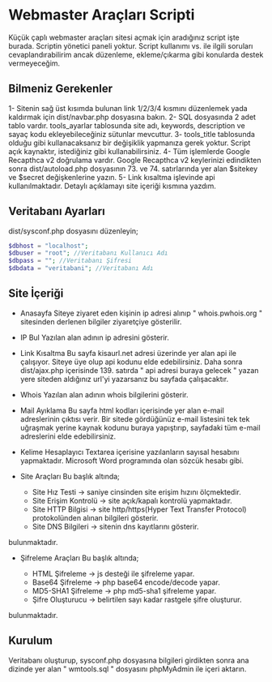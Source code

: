 # Webmaster Araçları Scripti

Küçük çaplı webmaster araçları sitesi açmak için aradığınız script işte burada. Scriptin yönetici paneli yoktur. Script kullanımı vs. ile ilgili soruları cevaplandırabilirim ancak düzenleme, ekleme/çıkarma gibi konularda destek vermeyeceğim.

## Bilmeniz Gerekenler

1- Sitenin sağ üst kısımda bulunan link 1/2/3/4 kısmını düzenlemek yada kaldırmak için dist/navbar.php dosyasına bakın.
2- SQL dosyasında 2 adet tablo vardır. tools_ayarlar tablosunda site adı, keywords, description ve sayaç kodu ekleyebileceğiniz sütunlar mevcuttur.
3- tools_title tablosunda olduğu gibi kullanacaksanız bir değişiklik yapmanıza gerek yoktur. Script açık kaynaktır, istediğiniz gibi kullanabilirsiniz.
4- Tüm işlemlerde Google Recapthca v2 doğrulama vardır. Google Recapthca v2 keylerinizi edindikten sonra dist/autoload.php dosyasının 73. ve 74. satırlarında yer alan $sitekey ve $secret değişkenlerine yazın.
5- Link kısaltma işlevinde api kullanılmaktadır. Detaylı açıklamayı site içeriği kısmına yazdım.

## Veritabanı Ayarları

dist/sysconf.php dosyasını düzenleyin;
```php
$dbhost = "localhost";
$dbuser = "root"; //Veritabanı Kullanıcı Adı
$dbpass = ""; //Veritabanı Şifresi
$dbdata = "veritabani"; //Veritabanı Adı
```

## Site İçeriği

- Anasayfa
Siteye ziyaret eden kişinin ip adresi alınıp " whois.pwhois.org " sitesinden derlenen bilgiler ziyaretçiye gösterilir.

- IP Bul
Yazılan alan adının ip adresini gösterir.

- Link Kısaltma
Bu sayfa kisaurl.net adresi üzerinde yer alan api ile çalışıyor.
Siteye üye olup api kodunu elde edebilirsiniz. Daha sonra dist/ajax.php içerisinde 139. satırda " api adresi buraya gelecek " yazan yere
siteden aldığınız url'yi yazarsanız bu sayfada çalışacaktır.

- Whois
Yazılan alan adının whois bilgilerini gösterir.

- Mail Ayıklama
Bu sayfa html kodları içerisinde yer alan e-mail adreslerinin çıktısı verir.
Bir sitede gördüğünüz e-mail listesini tek tek uğraşmak yerine kaynak kodunu buraya yapıştırıp, sayfadaki tüm e-mail adreslerini elde edebilirsiniz.

- Kelime Hesaplayıcı
Textarea içerisine yazılanların sayısal hesabını yapmaktadır. Microsoft Word programında olan sözcük hesabı gibi.

- Site Araçları
Bu başlık altında;

  - Site Hız Testi -> saniye cinsinden site erişim hızını ölçmektedir.
  - Site Erişim Kontrolü -> site açık/kapalı kontrolü yapmaktadır.
  - Site HTTP Bilgisi -> site http/https(Hyper Text Transfer Protocol) protokolünden alınan bilgileri gösterir.
  - Site DNS Bilgileri -> sitenin dns kayıtlarını gösterir. 

bulunmaktadır.

- Şifreleme Araçları
Bu başlık altında;

  - HTML Şifreleme -> js desteği ile şifreleme yapar.
  - Base64 Şifreleme -> php base64 encode/decode yapar.
  - MD5-SHA1 Şifreleme -> php md5-sha1 şifreleme yapar.
  - Şifre Oluşturucu -> belirtilen sayı kadar rastgele şifre oluşturur.

bulunmaktadır.

## Kurulum

Veritabanı oluşturup, sysconf.php dosyasına bilgileri girdikten sonra ana dizinde yer alan " wmtools.sql " dosyasını phpMyAdmin ile içeri aktarın.